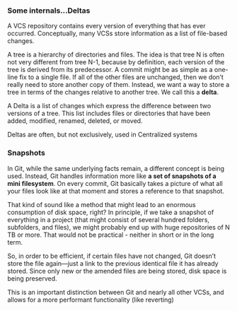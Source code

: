 ### Some internals...Deltas

A VCS repository contains every version of everything that has ever occurred. Conceptually, many VCSs store information as a list of file-based changes.

A tree is a hierarchy of directories and files. The idea is that tree N is often not very different from tree N-1, because by definition, each version of the tree is derived from its predecessor. A commit might be as simple as a one-line fix to a single file. If all of the other files are unchanged, then we don’t really need to store another copy of them. Instead, we want a way to store a tree in terms of the changes relative to another tree. We call this a **delta**.

A Delta is a list of changes which express the difference between two versions of a tree. This list includes files or directories that have been added, modified, renamed, deleted, or moved.

Deltas are often, but not exclusively, used in Centralized systems

### Snapshots

In Git, while the same underlying facts remain, a different concept is being used. Instead, Git handles information more like **a set of snapshots of a mini filesystem**. On every commit, Git basically takes a picture of what all your files look like at that moment and stores a reference to that snapshot.

That kind of sound like a method that might lead to an enormous consumption of disk space, right? In principle, if we take a snapshot of everything in a project (that might consist of several hundred folders, subfolders, and files), we might probably end up with huge repositories of N TB or more. That would not be practical - neither in short or in the long term.

So, in order to be efficient, if certain files have not changed, Git doesn’t store the file again—just a link to the previous identical file it has already stored. Since only new or the amended files are being stored, disk space is being preserved.

This is an important distinction between Git and nearly all other VCSs, and allows for a more performant functionality (like reverting)